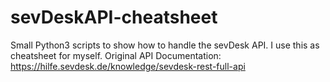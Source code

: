 # sevDeskAPI-cheatsheet
Small Python3 scripts to show how to handle the sevDesk API. I use this as cheatsheet for myself.
Original API Documentation: https://hilfe.sevdesk.de/knowledge/sevdesk-rest-full-api